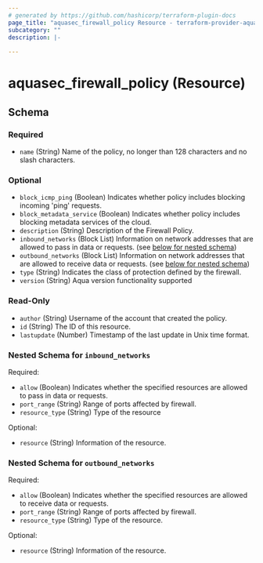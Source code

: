 ```yaml
---
# generated by https://github.com/hashicorp/terraform-plugin-docs
page_title: "aquasec_firewall_policy Resource - terraform-provider-aquasec"
subcategory: ""
description: |-
  
---
```


# aquasec_firewall_policy (Resource)





<!-- schema generated by tfplugindocs -->
## Schema

### Required

- `name` (String) Name of the policy, no longer than 128 characters and no slash characters.

### Optional

- `block_icmp_ping` (Boolean) Indicates whether policy includes blocking incoming 'ping' requests.
- `block_metadata_service` (Boolean) Indicates whether policy includes blocking metadata services of the cloud.
- `description` (String) Description of the Firewall Policy.
- `inbound_networks` (Block List) Information on network addresses that are allowed to pass in data or requests. (see [below for nested schema](#nestedblock--inbound_networks))
- `outbound_networks` (Block List) Information on network addresses that are allowed to receive data or requests. (see [below for nested schema](#nestedblock--outbound_networks))
- `type` (String) Indicates the class of protection defined by the firewall.
- `version` (String) Aqua version functionality supported

### Read-Only

- `author` (String) Username of the account that created the policy.
- `id` (String) The ID of this resource.
- `lastupdate` (Number) Timestamp of the last update in Unix time format.

<a id="nestedblock--inbound_networks"></a>
### Nested Schema for `inbound_networks`

Required:

- `allow` (Boolean) Indicates whether the specified resources are allowed to pass in data or requests.
- `port_range` (String) Range of ports affected by firewall.
- `resource_type` (String) Type of the resource

Optional:

- `resource` (String) Information of the resource.


<a id="nestedblock--outbound_networks"></a>
### Nested Schema for `outbound_networks`

Required:

- `allow` (Boolean) Indicates whether the specified resources are allowed to receive data or requests.
- `port_range` (String) Range of ports affected by firewall.
- `resource_type` (String) Type of the resource.

Optional:

- `resource` (String) Information of the resource.


